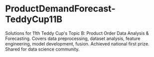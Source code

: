 # ProductDemandForecast-TeddyCup11B
Solutions for 11th Teddy Cup's Topic B: Product Order Data Analysis &amp; Forecasting. Covers data preprocessing, dataset analysis, feature engineering, model development, fusion. Achieved national first prize. Shared for data science community.
